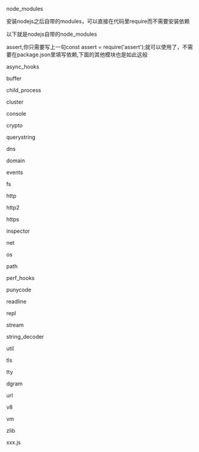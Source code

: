 node_modules

安装nodejs之后自带的modules，可以直接在代码里require而不需要安装依赖

以下就是nodejs自带的node_modules

assert,你只需要写上一句const assert = require('assert');就可以使用了，不需要在package.json里填写依赖,下面的其他模块也是如此这般

async_hooks

buffer

child_process

cluster

console

crypto

querystring

dns

domain

events

fs

http

http2

https

inspector

net

os

path

perf_hooks

punycode

readline

repl

stream

string_decoder

util

tls

tty

dgram

url

v8

vm

zlib

xxx.js
